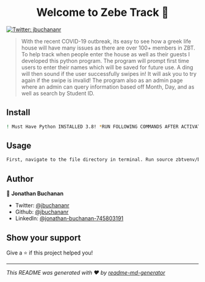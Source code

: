 <h1 align="center">Welcome to Zebe Track 👋</h1>
<p>
  <a href="https://twitter.com/jbuchananr" target="_blank">
    <img alt="Twitter: jbuchananr" src="https://img.shields.io/twitter/follow/jbuchananr.svg?style=social" />
  </a>
</p>

> With the recent COVID-19 outbreak, its easy to see how a greek life house will have many issues as there are over 100+ members in ZBT. To help track when people enter the house as well as their guests I developed this python program. The program will prompt first time users to enter their names which will be saved for future use. A ding will then sound if the user successfully swipes in! It will ask you to try again if the swipe is invalid! The program also as an admin page where an admin can query information based off Month, Day, and as well as search by Student ID.

## Install

```sh
! Must Have Python INSTALLED 3.8! *RUN FOLLOWING COMMANDS AFTER ACTIVATING VENV* pip install re, pip install os, pip install datetime, pip install pyrebase, pip install tkinter, pip install functools, pip install simpleaudio, pip install time, You will also need a fire base config and set emails for admin and super user. Please contact me for Information on these. 
```

## Usage

```sh
First, navigate to the file directory in terminal. Run source zbtvenv/bin/activate. Also, if first time use run the install commands. Then, run python swipe.py, the application will the launch and you are all set! Don't forget to set the emails and config.
```

## Author

👤 **Jonathan Buchanan**

* Twitter: [@jbuchananr](https://twitter.com/jbuchananr)
* Github: [@jbuchananr](https://github.com/jbuchananr)
* LinkedIn: [@jonathan-buchanan-745803191 ](https://linkedin.com/in/jonathan-buchanan-745803191 )

## Show your support

Give a ⭐️ if this project helped you!

***
_This README was generated with ❤️ by [readme-md-generator](https://github.com/kefranabg/readme-md-generator)_
